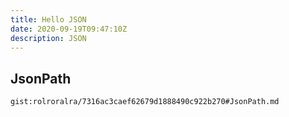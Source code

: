 ```yaml
---
title: Hello JSON
date: 2020-09-19T09:47:10Z
description: JSON
---
```


## JsonPath
`gist:rolroralra/7316ac3caef62679d1888490c922b270#JsonPath.md`
